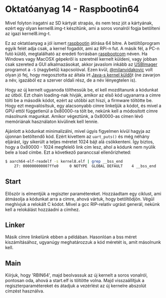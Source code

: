 Oktatóanyag 14 - Raspbootin64
=============================

Mivel folyton iragatni az SD kártyát strapás, és nem tesz jót a kártyának, ezért egy olyan kernel8.img-t készítünk,
ami a soros vonalról fogja betölteni az igazi kernel8.img-t.

Ez az oktatóanyag a jól ismert [raspbootin](https://github.com/mrvn/raspbootin) átírása 64 bitre.
A betöltőprogram egyik felét adja csak, a kernel fogadót, ami az RPi-n fut. A másik fél, a PC-n futó küldő,
megtalálható az eredeti forrásban [raspbootcom](https://github.com/mrvn/raspbootin/blob/master/raspbootcom/raspbootcom.cc) néven.
Ha Windows vagy MacOSX gépekről is szeretnél kernelt küldeni, vagy jobban csak szereted a GUI alkalmazásokat, akkor javaslom
inkább az [USBImager](https://gitlab.com/bztsrc/usbimager) programot a `-S` (nagybetű) kapcsolóval. Ezen kvül,
[@milanvidakovic](https://github.com/milanvidakovic) volt olyan jó fej, hogy megosztotta az általa írt
[Java-s kernel küldő](https://github.com/milanvidakovic/Raspbootin64Client)t (ne zavarjon a név, igazából ez a szerver oldali
rész, de a név lényegtelen is).

Hogy az új kernelt ugyanoda tölthessük be, el kell mozdítanunk a kódunkat az útból. Ezt chain loading-nak hívják, amikor
az első kód ugyanarra a címre tölti be a második kódot, ezért az utóbbi azt hiszi, a firmware töltötte be.
Hogy ezt megvalósítsuk, egy alacsonyabb címre linkeljük a kódot, és mivel a GPU ettől függetlenül a 0x80000-ra tölt be,
nekünk kell a módosított címre másolnunk magunkat. Amikor végeztünk, a 0x80000-as címen lévő memóriának használaton
kívülinek kell lennie.

Ajánlott a kódunkat minimalizálni, mivel úgyis figyelmen kívül hagyja az újonnan betöltendő kód. Ezért kivettem az
`uart_puts()` és még néhány eljárást, így sikerült a teljes méretet 1024 bájt alá csökkenteni. Így biztos, hogy a
0x80000 - 1024 megfelelő link cím lesz, ahol a kódunk nem nyúlik bele a load címbe. Ezt a következő paranccsal ellenőrizheted:

```sh
$ aarch64-elf-readelf -s kernel8.elf | grep __bss_end
    27: 000000000007ffe0     0 NOTYPE  GLOBAL DEFAULT    4 __bss_end
```

Start
-----

Először is elmentjük a regiszter paramétereket. Hozzáadtam egy ciklust, ami átmásolja a kódunkat arra a címre, ahová
vártuk, hogy betöltődjön. Végül meghívjuk a relokált C kódot. Mivel a gcc RIP-relatív ugrást generál, nekünk kell a
relokálást hozzáadni a címhez.

Linker
------

Másik címre linkelünk ebben a példában. Hasonlóan a bss méret kiszámításához, ugyanúgy meghatározzuk a kód
méretét is, amit másolnunk kell.

Main
----

Kiírjuk, hogy 'RBIN64', majd beolvassuk az új kernelt a soros vonalról, pontosan oda, ahová a start.elf is töltötte volna.
Majd visszaállítjuk a regiszterparamétereket és átadjuk a vezérlést az új kernelre abszolút címzést használva.
